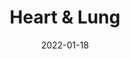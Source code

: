 ---
date: 2022-01-18
##
title:    Heart & Lung 
## Titel der Publikation, beispielweise The Lancet.
##
authors: 'Kunal, S, Sakthivel, P, Malhotra, N, et al.'
##
status:   default
##
en:
  subtitle:   'Newer oral antivirals for COVID-19: Are they the real game changer?'
  ##
  description: 'The unprecedented increase in COVID-19 cases globally following the emergence of novel variants such as Delta and Omicron has led to a focus on the concept of “Hit early, Hit hard” to prevent the progression of mild/moderate illness by accelerating viral clearance into a more severe one. Remdesivir, the only FDA approved antiviral against COVID-19, has its own limitations necessitating hospital visit. Similarly, monoclonal antibodies are plagued by its high cost, limited availability and need for a hospital-based administration. Owing to the urgent need for treatment of critically ill COVID-19 patients, research on drugs for use in the outpatient setting has understandably lagged behind. Given it seems likely that COVID-19 will become endemic, research should focus on identifying safe, affordable, and globally accessible oral drugs for treatment. This letter tends to address the rationale, unmet need, scientific evidence and the associated controversies surrounding the novel oral antiviral therapies in COVID-19 treatment.'
  ## 
  tags:    [COVID-19, Molnupiravir, Favipiravir, evidence, Omicron]
## 
de: 
  ##
  subtitle:   'Neuere orale antivirale Mittel gegen COVID-19: Sind sie der wahre Game Changer?'
  ##
  description: 'Der beispiellose Anstieg der COVID-19-Fälle weltweit nach dem Auftreten neuer Varianten wie Delta und Omicron hat dazu geführt, dass man sich auf das Konzept "Früh zuschlagen, hart zuschlagen" konzentriert, um das Fortschreiten einer leichten/mittelschweren Erkrankung zu verhindern, indem man die Virusbeseitigung zu einer schwereren Erkrankung beschleunigt. Remdesivir, das einzige von der FDA zugelassene Virostatikum gegen COVID-19, hat seine eigenen Einschränkungen, die einen Krankenhausaufenthalt erforderlich machen. Ähnlich verhält es sich mit monoklonalen Antikörpern, deren hohe Kosten, begrenzte Verfügbarkeit und die Notwendigkeit einer Verabreichung im Krankenhaus ein Problem darstellen. Angesichts des dringenden Bedarfs an der Behandlung schwerkranker COVID-19-Patienten hat sich die Forschung an Medikamenten für den ambulanten Einsatz verständlicherweise verzögert. Da es wahrscheinlich ist, dass COVID-19 endemisch werden wird, sollte sich die Forschung darauf konzentrieren, sichere, erschwingliche und weltweit zugängliche orale Medikamente für die Behandlung zu finden. Dieses Schreiben befasst sich mit den Gründen, dem ungedeckten Bedarf, den wissenschaftlichen Erkenntnissen und den damit verbundenen Kontroversen im Zusammenhang mit den neuen oralen antiviralen Therapien für die COVID-19-Behandlung.'
  ## 
  ##
  tags:     [COVID-19, Molnupiravir, Favipiravir, Evidenz, Omicron]
##
group:  "Treatments"
##
credit:      https://doi.org/10.1016/j.hrtlng.2022.01.011
##
## 2020-09-30_10.1038_s41590-020-00808-x.md
---